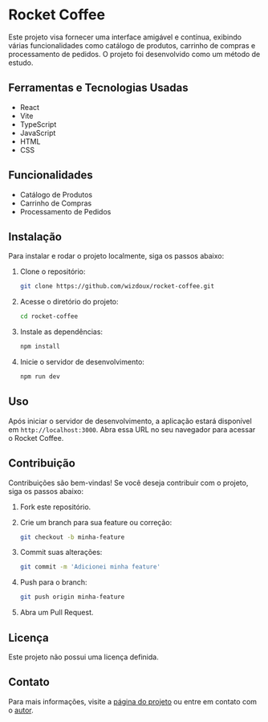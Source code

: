 # Rocket Coffee

Este projeto visa fornecer uma interface amigável e contínua, exibindo várias funcionalidades como catálogo de produtos, carrinho de compras e processamento de pedidos. 
O projeto foi desenvolvido como um método de estudo.

## Ferramentas e Tecnologias Usadas
- React
- Vite
- TypeScript
- JavaScript
- HTML
- CSS

## Funcionalidades
- Catálogo de Produtos
- Carrinho de Compras
- Processamento de Pedidos

## Instalação
Para instalar e rodar o projeto localmente, siga os passos abaixo:

1. Clone o repositório:
   ```bash
   git clone https://github.com/wizdoux/rocket-coffee.git
   ```
   
2. Acesse o diretório do projeto:
   ```bash
   cd rocket-coffee
   ```
   
3. Instale as dependências:
   ```bash
   npm install
   ```
   
4. Inicie o servidor de desenvolvimento:
   ```bash
   npm run dev
   ```

## Uso
Após iniciar o servidor de desenvolvimento, a aplicação estará disponível em `http://localhost:3000`. Abra essa URL no seu navegador para acessar o Rocket Coffee.

## Contribuição
Contribuições são bem-vindas! Se você deseja contribuir com o projeto, siga os passos abaixo:

1. Fork este repositório.

2. Crie um branch para sua feature ou correção:
   ```bash
   git checkout -b minha-feature
   ```

3. Commit suas alterações:
   ```bash
   git commit -m 'Adicionei minha feature'
   ```

4. Push para o branch:
   ```bash
   git push origin minha-feature
   ```

5. Abra um Pull Request.

## Licença
Este projeto não possui uma licença definida.

## Contato
Para mais informações, visite a [página do projeto](https://rocket-coffee.onrender.com) ou entre em contato com o [autor](https://github.com/wizdoux).

